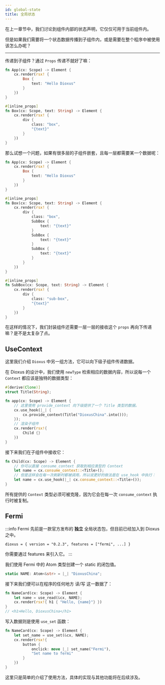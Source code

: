 ```yaml
---
id: global-state
title: 全局状态
---
```


在上一章节中，我们讨论到组件内部的状态声明，它仅仅可用于当前组件内。

但是如果我们需要将一个状态数据传播到子组件内，或是需要在整个程序中被使用该怎么办呢？

---

传递到子组件？通过 `Props` 传递不就好了嘛：

```rust
fn App(cx: Scope) -> Element {
    cx.render(rsx! {
        Box {
            text: "Hello Dioxus"
        }
    })
}

#[inline_props]
fn Box(cx: Scope, text: String) -> Element {
    cx.render(rsx! {
        div {
            class: "box",
            "{text}"
        }
    })
}
```
那么试想一个问题，如果有很多层的子组件嵌套，且每一层都需要某一个数据呢：
```rust
fn App(cx: Scope) -> Element {
    cx.render(rsx! {
        Box {
            text: "Hello Dioxus"
        }
    })
}

#[inline_props]
fn Box(cx: Scope, text: String) -> Element {
    cx.render(rsx! {
        div {
            class: "box",
            SubBox {
                text: "{text}"
            }
            SubBox {
                text: "{text}"
            }
            SubBox {
                text: "{text}"
            }
        }
    })
}

#[inline_props]
fn SubBox(cx: Scope, text: String) -> Element {
    cx.render(rsx! {
        div {
            class: "sub-box",
            "{text}"
        }
    })
}
```
在这样的情况下，我们封装组件还需要一层一层的接收这个 `props` 再向下传递嘛？是不是太复杂了点。

## UseContext

这里我们介绍 `Dioxus` 中另一组方法，它可以向下级子组件传递数据。

在 Dioxus 的设计中，我们使用 `newType` 检索相应的数据内容，所以说每一个 `Context` 都应该是独特的数据类型：

```rust
#[derive(Clone)]
struct Title(String);

fn app(cx: Scope) -> Element {
    // 这里使用 provide_context 向下级提供了一个 Title 类型的数据。
    cx.use_hook(|_| {
        cx.provide_context(Title("DioxusChina".into()));
    });
    // 渲染子组件
    cx.render(rsx!{
        Child {}
    })
}
```

接下来我们在子组件中接收它：

```rust
fn Child(cx: Scope) -> Element {
    // 你可以直接 consume_context 获取到相应类型的 Context
    let name = cx.consume_context::<Title>();
    // 但是这样会在每一次刷新时都被调用，所以说更好的做法是在 use_hook 中执行：
    let name = cx.use_hook(|_| cx.consume_context::<Title>());
}
```

所有提供的 `Context` 类型必须可被克隆，因为它会在每一次 `consume_context` 执行时被复制。

## Fermi

:::info
Fermi 先前是一款官方发布的 **独立** 全局状态包，但目前已经加入到 Dioxus 之中。
```
dioxus = { version = "0.2.3", features = ["fermi", ...] }
```
你需要通过 features 来引入它。
:::

我们使用 Fermi 中的 Atom 类型创建一个 static 的闭包值。

```rust
static NAME: Atom<&str> = |_| "DioxusChina";
```

接下来我们便可以在程序的任何地方 读/写 这一数据了：

```rust
fn NameCard(cx: Scope) -> Element {      
    let name = use_read(&cx, NAME);
    cx.render(rsx!{ h1 { "Hello, {name}"} })
}
// <h1>Hello, DioxusChina</h1>
```

写入数据则是使用 `use_set` 函数：


```rust
fn NameCard(cx: Scope) -> Element {      
    let set_name = use_set(&cx, NAME);
    cx.render(rsx!{
        button {
            onclick: move |_| set_name("Fermi"),
            "Set name to fermi"
        }
    })
}
```

这里只是简单的介绍了使用方法，具体的实现与其他功能将在后续涉及。